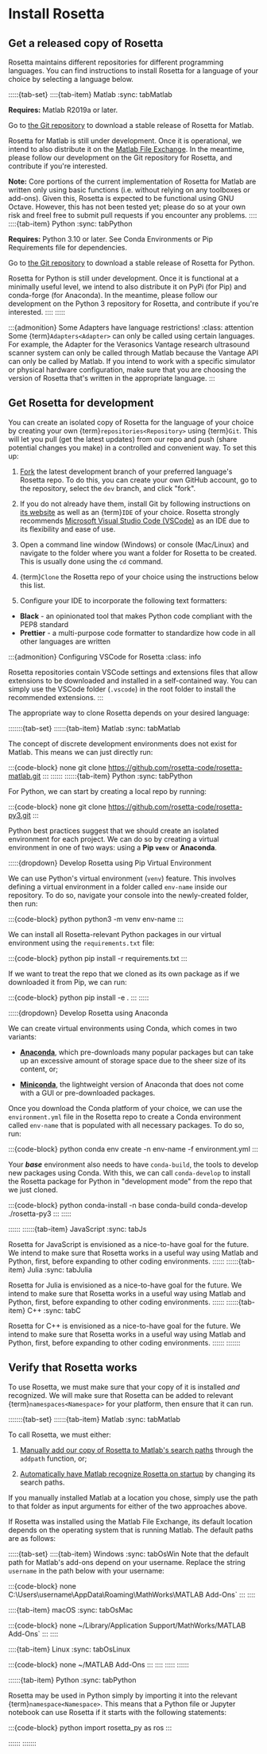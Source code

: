 # Install Rosetta

## Get a released copy of Rosetta
Rosetta maintains different repositories for different programming languages. You can find instructions to install Rosetta for a language of your choice by selecting a language below.

:::::{tab-set}
::::{tab-item} Matlab
  :sync: tabMatlab

  **Requires:** Matlab R2019a or later.

  Go to [the Git repository](https://github.com/rosetta-code/rosetta-matlab) to download a stable release of Rosetta for Matlab.

  Rosetta for Matlab is still under development. Once it is operational, we intend to also distribute it on the [Matlab File Exchange](https://www.mathworks.com/matlabcentral/fileexchange). In the meantime, please follow our development on the Git repository for Rosetta, and contribute if you're interested.

  **Note:** Core portions of the current implementation of Rosetta for Matlab are written only using basic functions (i.e. without relying on any toolboxes or add-ons). Given this, Rosetta is expected to be functional using GNU Octave. However, this has not been tested yet; please do so at your own risk and freel free to submit pull requests if you encounter any problems.
::::
::::{tab-item} Python
  :sync: tabPython

  **Requires:** Python 3.10 or later. See Conda Environments or Pip Requirements file for dependencies.

  Go to [the Git repository](https://github.com/rosetta-code/rosetta-py3) to download a stable release of Rosetta for Python.

  Rosetta for Python is still under development. Once it is functional at a minimally useful level, we intend to also distribute it on PyPi (for Pip) and conda-forge (for Anaconda). In the meantime, please follow our development on the Python 3 repository for Rosetta, and contribute if you're interested.
::::
:::::

:::{admonition} Some Adapters have language restrictions!
  :class: attention
  Some {term}`Adapters<Adapter>` can only be called using certain languages. For example, the Adapter for the Verasonics Vantage research ultrasound scanner system can only be called through Matlab because the Vantage API can only be called by Matlab. If you intend to work with a specific simulator or physical hardware configuration, make sure that you are choosing the version of Rosetta that's written in the appropriate language.
:::

## Get Rosetta for development
<!--Note: this heading name must be retained due to a link in contribute/index.html-->
You can create an isolated copy of Rosetta for the language of your choice by creating your own {term}`repositories<Repository>` using {term}`Git`. This will let you pull (get the latest updates) from our repo and push (share potential changes you make) in a controlled and convenient way. To set this up:

1. [Fork](https://docs.github.com/en/get-started/quickstart/fork-a-repo) the latest development branch of your preferred language's Rosetta repo. To do this, you can create your own GitHub account, go to the repository, select the `dev` branch, and click "fork".

2. If you do not already have them, install Git by following instructions on [its website](https://git-scm.com/) as well as an {term}`IDE` of your choice. Rosetta strongly recommends [Microsoft Visual Studio Code (VSCode)](https://code.visualstudio.com/) as an IDE due to its flexibility and ease of use.

3. Open a command line window (Windows) or console (Mac/Linux) and navigate to the folder where you want a folder for Rosetta to be created. This is usually done using the `cd` command.

4. {term}`Clone` the Rosetta repo of your choice using the instructions below this list.

5. Configure your IDE to incorporate the following text formatters:
  * **Black** - an opinionated tool that makes Python code compliant with the PEP8 standard
  * **Prettier** - a multi-purpose code formatter to standardize how code in all other languages are written
<!--for Matlab, consider MBeautifier or MISS_HIT-->

:::{admonition} Configuring VSCode for Rosetta
:class: info

Rosetta repositories contain VSCode settings and extensions files that allow extensions to be downloaded and installed in a self-contained way. You can simply use the VSCode folder (`.vscode`) in the root folder to install the recommended extensions.
:::

The appropriate way to clone Rosetta depends on your desired language:

:::::::{tab-set}
::::::{tab-item} Matlab
  :sync: tabMatlab

  The concept of discrete development environments does not exist for Matlab. This means we can just directly run:

  :::{code-block} none
  git clone https://github.com/rosetta-code/rosetta-matlab.git
  :::
::::::
::::::{tab-item} Python
  :sync: tabPython

  For Python, we can start by creating a local repo by running:

  :::{code-block} none
  git clone https://github.com/rosetta-code/rosetta-py3.git
  :::
  
  Python best practices suggest that we should create an isolated environment for each project. We can do so by creating a virtual environment in one of two ways: using a **Pip `venv`** or **Anaconda**.

  :::::{dropdown} Develop Rosetta using Pip Virtual Environment

  We can use Python's virtual environment (`venv`) feature. This involves defining a virtual environment in a folder called `env-name` inside our repository. To do so, navigate your console into the newly-created folder, then run:
  
  :::{code-block} python
  python3 -m venv env-name
  :::

  We can install all Rosetta-relevant Python packages in our virtual environment using the `requirements.txt` file:

  :::{code-block} python
  pip install -r requirements.txt
  :::
  
  If we want to treat the repo that we cloned as its own package as if we downloaded it from Pip, we can run:


  :::{code-block} python
  pip install -e .
  :::
  :::::

  :::::{dropdown} Develop Rosetta using Anaconda

  We can create virtual environments using Conda, which comes in two variants:
  
  * **[Anaconda](https://www.anaconda.com/download)**, which pre-downloads many popular packages but can take up an excessive amount of storage space due to the sheer size of its content, or;
  
  * **[Miniconda](https://docs.conda.io/projects/miniconda/en/latest/index.html#quick-command-line-install)**, the lightweight version of Anaconda that does not come with a GUI or pre-downloaded packages.
  
  Once you download the Conda platform of your choice, we can use the `environment.yml` file in the Rosetta repo to create a Conda environment called `env-name` that is populated with all necessary packages. To do so, run:

  :::{code-block} python
  conda env create -n env-name -f environment.yml
  :::
  
  Your ***base*** environment also needs to have `conda-build`, the tools to develop new packages using Conda. With this, we can call `conda-develop` to install the Rosetta package for Python in "development mode" from the repo that we just cloned.

  :::{code-block} python
  conda-install -n base conda-build
  conda-develop ./rosetta-py3
  :::
  :::::

::::::
::::::{tab-item} JavaScript
  :sync: tabJs

  Rosetta for JavaScript is envisioned as a nice-to-have goal for the future. We intend to make sure that Rosetta works in a useful way using Matlab and Python, first, before expanding to other coding environments.
::::::
::::::{tab-item} Julia
  :sync: tabJulia
  
  Rosetta for Julia is envisioned as a nice-to-have goal for the future. We intend to make sure that Rosetta works in a useful way using Matlab and Python, first, before expanding to other coding environments.
::::::
::::::{tab-item} C++
  :sync: tabC
  
  Rosetta for C++ is envisioned as a nice-to-have goal for the future. We intend to make sure that Rosetta works in a useful way using Matlab and Python, first, before expanding to other coding environments.
::::::
:::::::


## Verify that Rosetta works
To use Rosetta, we must make sure that your copy of it is installed *and* recognized. We will make sure that Rosetta can be added to relevant {term}`namespaces<Namespace>` for your platform, then ensure that it can run.

:::::::{tab-set}
::::::{tab-item} Matlab
  :sync: tabMatlab
  
  To call Rosetta, we must either:
  
  1. [Manually add our copy of Rosetta to Matlab's search paths](https://www.mathworks.com/help/matlab/ref/addpath.html) through the `addpath` function, or;
  
  2. [Automatically have Matlab recognize Rosetta on startup](https://www.mathworks.com/help/matlab/matlab_env/add-folders-to-matlab-search-path-at-startup.html) by changing its search paths.

  If you manually installed Matlab at a location you chose, simply use the path to that folder as input arguments for either of the two approaches above.

  If Rosetta was installed using the Matlab File Exchange, its default location depends on the operating system that is running Matlab. The default paths are as follows:

  :::::{tab-set}
  ::::{tab-item} Windows
  :sync: tabOsWin
  Note that the default path for Matlab's add-ons depend on your username. Replace the string `username` in the path below with your username:

  :::{code-block} none
  C:\Users\username\AppData\Roaming\MathWorks\MATLAB Add-Ons` 
  :::
  ::::

  ::::{tab-item} macOS
  :sync: tabOsMac

  :::{code-block} none
  ~/Library/Application Support/MathWorks/MATLAB Add-Ons` 
  :::
  ::::

  ::::{tab-item} Linux
  :sync: tabOsLinux

  :::{code-block} none
  ~/MATLAB Add-Ons
  :::
  ::::
  :::::
::::::

::::::{tab-item} Python
  :sync: tabPython

  Rosetta may be used in Python simply by importing it into the relevant {term}`namespace<Namespace>`. This means that a Python file or Jupyter notebook can use Rosetta if it starts with the following statements:

  :::{code-block} python
  import rosetta_py as ros
  :::

::::::
:::::::

